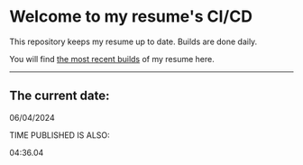 # Welcome to my resume's CI/CD
This repository keeps my resume up to date. Builds are done daily.
  
You will find [the most recent builds](output/) of my resume here.
* * *
 
## The current date:  
 06/04/2024 
   
  
  
 TIME PUBLISHED IS ALSO: 
  
 04:36.04 
  
  
